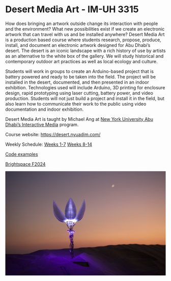 # Desert Media Art  -  IM-UH 3315

How does bringing an artwork outside change its interaction with people and the environment? What new possibilities exist if we create an electronic artwork that can travel with us and be installed anywhere? Desert Media Art is a production based course where students research, propose, produce, install, and document an electronic artwork designed for Abu Dhabi’s desert. The desert is an iconic landscape with a rich history of use by artists as an alternative to the white box of the gallery. We will study historical and contemporary outdoor art practices as well as local ecology and culture.

Students will work in groups to create an Arduino-based project that is battery powered and ready to be taken into the field. The project will be installed in the desert, documented, and then presented in an indoor exhibition. Technologies used will include Arduino, 3D printing for enclosure design, rapid prototyping using laser cutting, battery power, and video production. Students will not just build a project and install it in the field, but also learn how to communicate their work to the public using video documentation and indoor exhibition.

Desert Media Art is taught by Michael Ang at [New York University Abu Dhabi’s Interactive Media](https://www.nyuadim.com/) program.

Course website: https://desert.nyuadim.com/

Weekly Schedule: [Weeks 1-7](WeeklySchedule.md) [Weeks 8-14](WeeklySchedule2.md)

[Code examples](Code)

[Brightspace F2024](https://brightspace.nyu.edu/d2l/home/306567)

![The Oasis](/Media/The_Oasis.jpg)

